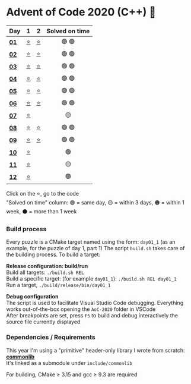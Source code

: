 # Advent of Code 2020 (C++) 🎄

<div align="center">

| Day                                            | 1                     | 2                     | Solved on time |
| ---------------------------------------------- | :-------------------: | :-------------------: | :------------: |
| **[01](https://adventofcode.com/2020/day/1)**  | [⭐](src/day01_1.cpp) | [⭐](src/day01_2.cpp) | 🟢 🟢          |
| **[02](https://adventofcode.com/2020/day/2)**  | [⭐](src/day02_1.cpp) | [⭐](src/day02_2.cpp) | 🟢 🟢          |
| **[03](https://adventofcode.com/2020/day/3)**  | [⭐](src/day03_1.cpp) | [⭐](src/day03_2.cpp) | 🟢 🟢          |
| **[04](https://adventofcode.com/2020/day/4)**  | [⭐](src/day04_1.cpp) | [⭐](src/day04_2.cpp) | 🟢 🟢          |
| **[05](https://adventofcode.com/2020/day/5)**  | [⭐](src/day05_1.cpp) | [⭐](src/day05_2.cpp) | 🟢 🟢          |
| **[06](https://adventofcode.com/2020/day/6)**  | [⭐](src/day06_1.cpp) | [⭐](src/day06_2.cpp) | 🟢 🟢          |
| **[07](https://adventofcode.com/2020/day/7)**  | [⭐](src/day07_1.cpp) |                       | 🟡             |
| **[08](https://adventofcode.com/2020/day/8)**  | [⭐](src/day08_1.cpp) | [⭐](src/day08_2.cpp) | 🟢 🟢          |
| **[09](https://adventofcode.com/2020/day/9)**  | [⭐](src/day09_1.cpp) | [⭐](src/day09_2.cpp) | 🟢 🟢          |
| **[10](https://adventofcode.com/2020/day/10)** | [⭐](src/day10_1.cpp) |                       | 🟢             |
| **[11](https://adventofcode.com/2020/day/11)** | [⭐](src/day11_1.cpp) |                       | 🟡             |
| **[12](https://adventofcode.com/2020/day/12)** | [⭐](src/day12_1.cpp) |                       | 🟢             |

</div>

Click on the ⭐, go to the code  
"Solved on time" column: 🟢 = same day, 🟡 = within 3 days, 🟠 = within 1 week, ⚫ = more than 1 week

### Build process

Every puzzle is a CMake target named using the form: `day01_1` (as an example, for the puzzle of day 1, part 1)
The script `build.sh` takes care of the building process. To build a target:

**Release configuration: build/run**  
Build all targets: `./build.sh REL`  
Build a specific target: (for example `day01_1`): `./build.sh REL day01_1`  
Run a target, `./build/release/bin/day01_1`

**Debug configuration**  
The script is used to facilitate Visual Studio Code debugging. Everything works out-of-the-box opening the `AoC-2020` folder in VSCode  
After breakpoints are set, press `F5` to build and debug interactively the source file currently displayed

### Dependencies / Requirements

This year I'm using a "primitive" header-only library I wrote from scratch: **[commonlib](https://github.com/albertosantagostino/commonlib-cpp)**  
It's linked as a submodule under `include/commonlib`

For building, CMake ≥ 3.15 and gcc ≥ 9.3 are required
